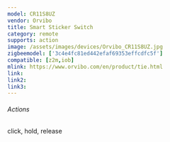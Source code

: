 ```yaml
---
model: CR11S8UZ
vendor: Orvibo
title: Smart Sticker Switch
category: remote
supports: action
image: /assets/images/devices/Orvibo_CR11S8UZ.jpg
zigbeemodel: ['3c4e4fc81ed442efaf69353effcdfc5f']
compatible: [z2m,iob]
mlink: https://www.orvibo.com/en/product/tie.html
link: 
link2: 
link3: 
---
```

###### Actions
 click, hold, release